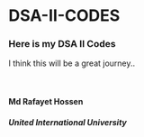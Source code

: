# DSA-II-CODES
<h3>Here is my DSA II Codes</h3>
<p>I think this will be a great journey..</p>
</br>
<h4>Md Rafayet Hossen</h4>
<h5>United International University</h5>
